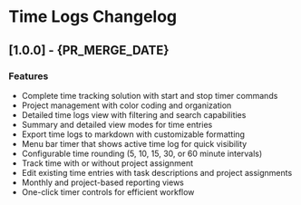 # Time Logs Changelog

## [1.0.0] - {PR_MERGE_DATE}

### Features
- Complete time tracking solution with start and stop timer commands
- Project management with color coding and organization
- Detailed time logs view with filtering and search capabilities
- Summary and detailed view modes for time entries
- Export time logs to markdown with customizable formatting
- Menu bar timer that shows active time log for quick visibility
- Configurable time rounding (5, 10, 15, 30, or 60 minute intervals)
- Track time with or without project assignment
- Edit existing time entries with task descriptions and project assignments
- Monthly and project-based reporting views
- One-click timer controls for efficient workflow